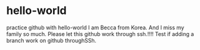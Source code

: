# hello-world
practice github with hello-world
I am Becca from Korea. And I miss my family so much.
Please let this github work through ssh.!!!!
Test if adding a branch work on github throughSSh. 
